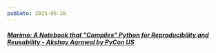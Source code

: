 ```yaml
---
pubDate: 2025-06-28
---
```


##### [Marimo: A Notebook that "Compiles" Python for Reproducibility and Reusability - Akshay Agrawal by PyCon US](https://www.youtube.com/watch?v=3-3zy5W2SOw&list=PL2Uw4_HvXqvb98mQjN0-rYQjdDxJ_hcrs&index=56)